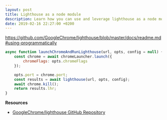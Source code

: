 ```yaml
---
layout: post
title: Lighthouse as a node module
description: Learn how you can use and leverage lighthouse as a node module
date: 2019-02-16 22:27:00 +0200
---
```


https://github.com/GoogleChrome/lighthouse/blob/master/docs/readme.md#using-programmatically

```js
async function launchChromeAndRunLighthouse(url, opts, config = null) {
    const chrome = await chromeLauncher.launch({
        chromeFlags: opts.chromeFlags
    });

    opts.port = chrome.port;
    const results = await lighthouse(url, opts, config);
    await chrome.kill();
    return results.lhr;
}
```

**Resources**
* [GoogleChrome/lighthouse GitHub Repository](https://github.com/GoogleChrome/lighthouse/blob/master/docs/readme.md#using-programmatically)